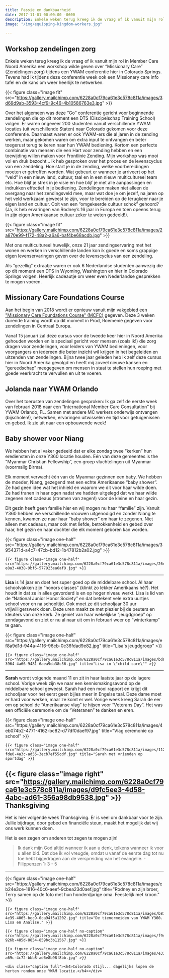 ```yaml
---
title: Passie en dankbaarheid
date: 2017-11-01 00:00:00 -0600
description: Enkele weken terug kreeg ik de vraag of ik vanuit mijn rol in Member Care Noord Amerika een workshop wilde geven over \"Missionary Care\"
image: "/img/equipping-kingdom-workers.jpg"

---
```

Workshop zendelingen zorg
-------------------------

Enkele weken terug kreeg ik de vraag of ik vanuit mijn rol in Member Care Noord Amerika een workshop wilde geven over “Missionary Care” (Zendelingen zorg) tijdens een YWAM conferentie hier in Colorado Springs. Tevens had ik tijdens deze conferentie week ook een Missionary care info tafel en de kans om weer heerlijk te netwerken.

{{< figure class="image fit" src="https://gallery.mailchimp.com/6228a0cf79ca61e3c578c811a/images/3d69d9ab-3593-4cf9-9c46-4b10586763e3.jpg" >}}

Over het algemeen was deze “Go” conferentie gericht voor beginnende zendelingen die op dit moment een DTS (Discipelschap  Training School) volgen. Er waren ongeveer 200 studenten vanuit verschillende YWAM locaties (uit verschillende Staten) naar Colorado gekomen voor deze conferentie. Daarnaast waren er ook YWAM-ers die al jaren in de zending werken, maar gekomen waren om extra input te ontvangen en beter toegerust terug te keren naar hun YWAM bediening. Kortom een perfecte combinatie van mensen die een Hart voor zending hebben en een toewijding willen maken voor Frontlinie Zending.
Mijn workshop was mooi vol en druk bezocht… ik heb gesproken over het proces en de levenscyclus van een zendeling. Hoe start je in de zending, welke voorbereidingen moeten er getroffen worden. Wat gebeurt er wanneer je arriveert op het “veld” in een nieuw land, cultuur, taal en in een nieuw multicultureel team etc. Hoe blijf je strek in je visie en hoe blijf je met alle aanpassingen en indrukken effectief in je bediening. Zendelingen maken niet alleen de overgang naar het zendingsveld mee, maar wat doe je om jezelf, na jaren op het veld werkzaam geweest te zijn, voor te bereiden op de terugkeer naar je eigen land en cultuur. Ooit van een “omgekeerde cultuur schok” gehoord? (Ja, ik heb ervaringen van Rodney’s 16 jaar in Europa en toen opeens terug in zijn eigen Amerikaanse cultuur zeker te weten gedeeld!).

{{< figure class="image fit" src="https://gallery.mailchimp.com/6228a0cf79ca61e3c578c811a/images/2a870e99-f172-48a2-a6a6-baf4be68acdb.jpg" >}}

Met ons multicultureel huwelijk, onze 21 jaar zendingservaring met het wonen en werken in verschillende landen kon ik goede en soms grappige eigen levenservaringen geven over de levenscyclus van een zendeling.

Als “gezellig” extraatje waren er ook 6 Nederlandse studenten aanwezig die op dit moment een DTS in Wyoming, Washington en hier in Colorado Springs volgen. Heerlijk cadeautje om weer even Nederlandse gesprekken te mogen voeren.

Missionary Care Foundations Course
----------------------------------

Aan het begin van 2018 wordt er opnieuw vanuit mijn vakgebied een ["Missionary Care Foundations Course" (MCFC)](http://ywamva.org/missionary-care-foundations-course) gegeven. Deze 3 weken durende training wordt op dit moment in Prod, Roemenië gegeven voor zendelingen in Centraal Europa.

Vanaf 15 januari zal deze cursus voor de tweede keer hier in Noord Amerika gehouden worden en is speciaal gericht voor mensen (zoals ik!) die zorg dragen voor zendelingen, voor leiders van YWAM bedieningen, voor voorgangers en iedereen die beter inzicht wil krijgen in het begeleiden en uitzenden van zendelingen.
Bijna twee jaar geleden heb ik zelf deze cursus hier in Noord Amerika gevolgd en heeft mij zoveel nieuwe kansen en “gereedschap” meegegeven om mensen in staat te stellen hun roeping met goede veerkracht te vervullen en uit te voeren.

Jolanda naar YWAM Orlando
-------------------------

Over het toerusten van zendelingen gesproken: Ik ga zelf de eerste week van februari 2018 naar een “International Member Care Consultation” bij YWAM Orlando, FL. Samen met andere MC werkers onderwijs ontvangen (bijscholen!), netwerken, ervaringen uitwisselen en tijd voor getuigenissen en gebed. Ik zie uit naar een opbouwende week!

Baby shower voor Niang
----------------------

We hebben het al vaker gedeeld dat er elke zondag twee “kerken” hun erediensten in onze Y360 locatie houden. Eén van deze gemeentes is the "Myanmar Christian Fellowship”, een groep vluchtelingen uit Myanmar (voormalig Birma).

Elk moment verwacht één van de Myanmar gezinnen een baby. We hebben de moeder, Niang, gezegend met een echte Amerikaanse “baby shower”. Ze had geen idee wat het inhield en waarom we dit voor haar wilde doen. Ze had tranen in haar ogen nadat we hadden uitgelegd dat we haar wilde zegenen met cadeaus (stromen van zegen!) voor de kleine en haar gezin. 

Dit gezin heeft geen familie hier en wij mogen nu haar “familie” zijn. Vanuit Y360 hebben we verschillende vrouwen uitgenodigd en zonder Niang te kennen, kwamen ze naar haar “baby shower” om haar te zegenen. Niet alleen met cadeaus, maar ook met liefde, betrokkenheid en gebed over haar, het gezin en haar dochter die elk moment geboren kan worden.

<div class="gallery">
    {{< figure class="image one-half" src="https://gallery.mailchimp.com/6228a0cf79ca61e3c578c811a/images/3954371d-a4c7-47cb-bd12-1b47812b2a02.jpg" >}}

    {{< figure class="image one-half" src="https://gallery.mailchimp.com/6228a0cf79ca61e3c578c811a/images/26ef521d-e8a3-4038-9bf6-577923ea6af9.jpg" >}}
</div>

---

__Lisa__ is 14 jaar en doet het super goed op de middelbare school. Al haar schoolvakken zijn “honors classes” (klinkt zo lekker Amerikaans hé?). Het houdt in dat ze in alles gevorderd is en op hoger niveau werkt. Lisa is lid van de “National Junior Honor Society” en dat betekent vele extra uurtjes school voor en na schooltijd. Ook moet ze dit schooljaar 30 uur vrijwilligerswerk doen. Deze uren maakt ze met plezier bij de peuters en kleuters van onze kerk. Ze geniet van haar wekelijkse “jeugdgroep” op zondagavond en ziet er nu al naar uit om in februari weer op “winterkamp” te gaan.

<div class="gallery">
    {{< figure class="image one-half" src="https://gallery.mailchimp.com/6228a0cf79ca61e3c578c811a/images/ef8a9d1d-944a-4116-96cb-0c36fdad9e82.jpg" title="Lisa's jeugdgroep" >}}

    {{< figure class="image one-half" src="https://gallery.mailchimp.com/6228a0cf79ca61e3c578c811a/images/bd8025a1-3964-4a66-9481-6aea9da38c56.jpg" title="Lisa in \"child care\"" >}}
</div>

---

__Sarah__ wordt volgende maand 11 en zit in haar laatste jaar op de lagere school. Vorige week zijn we naar een kennismakingsavond op de middelbare school geweest. Sarah had een mooi rapport en krijgt dit schooljaar voor het eerst geen bijles meer in Engelse taal. Deze dame moet er hard voor werken, maar ze komt er wel. Vorige week kreeg Sarah de eer om op school de “Amerikaanse vlag” te hijsen voor “Veterans Day”. Het was een officiële ceremonie om de “Veteranen” te danken en eren.

<div class="gallery">
    {{< figure class="image one-half" src="https://gallery.mailchimp.com/6228a0cf79ca61e3c578c811a/images/4eb074b2-4771-4162-bc82-d77df0daef97.jpg" title="Vlag ceremonie op school" >}}

    {{< figure class="image one-half" src="https://gallery.mailchimp.com/6228a0cf79ca61e3c578c811a/images/1122b888-fde0-4a3c-ad55-3ecb7ef55cdf.jpg" title="Sarah met vrienden op sportdag" >}}
</div>

{{< figure class="image right" src="https://gallery.mailchimp.com/6228a0cf79ca61e3c578c811a/images/d9fc5ee3-4d58-4abc-ad61-356a98db9538.jpg" >}}
Thanksgiving
------------

Het is hier volgende week Thanksgiving. Er is veel om dankbaar voor te zijn. Jullie bijdrage, door gebed en financiële steun, maakt het mogelijk dat wij ons werk kunnen doen.

Het is een zegen om anderen tot zegen te mogen zijn!

> Ik dank mijn God altijd wanneer ik aan u denk, telkens wanneer ik voor u allen bid. Dat doe ik vol vreugde, omdat u vanaf de eerste dag tot nu toe hebt bijgedragen aan de verspreiding van het evangelie. - Filippenzen 1: 3 - 5
<div class="clearfix"></div>

---

<div class="gallery">
    {{< figure class="image one-half" src="https://gallery.mailchimp.com/6228a0cf79ca61e3c578c811a/images/cb24e3ce-1816-40c6-aeef-9cbea23d0aef.jpg" title="Rodney en zijn broer, Terry samen op de foto met hun honderdjarige oma. Feestelijk met kroon." >}}

    {{< figure class="image one-half" src="https://gallery.mailchimp.com/6228a0cf79ca61e3c578c811a/images/b8730e38-4e39-4065-bec9-0ca94f5a1202.jpg" title="De tienermeiden van YWAM Y360. Lisa en Analise." >}}

    {{< figure class="image one-half no-caption" src="https://gallery.mailchimp.com/6228a0cf79ca61e3c578c811a/images/f9492263-926b-485d-8854-859bc3b11567.jpg" >}}

    {{< figure class="image one-half no-caption" src="https://gallery.mailchimp.com/6228a0cf79ca61e3c578c811a/images/e33fd88c-a69c-4c72-bbb8-ad6e8b98f8bb.jpg" >}}

    <div class="caption full"><h4>Colorado stijl... dagelijks lopen de herten rondom onze YWAM locatie.</h4></div>
</div>
